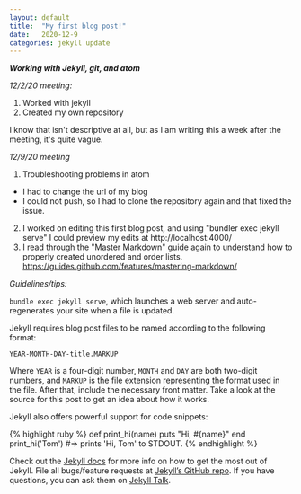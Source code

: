 ```yaml
---
layout: default
title:  "My first blog post!"
date:   2020-12-9
categories: jekyll update
---
```

**_Working with Jekyll, git, and atom_**


*12/2/20 meeting:*

1. Worked with jekyll
2. Created my own repository

I know that isn't descriptive at all, but as I am writing this a week after the meeting, it's quite vague.

*12/9/20 meeting*

1. Troubleshooting problems in atom
  * I had to change the url of my blog
  * I could not push, so I had to clone the repository again and that fixed the issue.
2. I worked on editing this first blog post, and using "bundler exec jekyll serve" I could preview my edits at http://localhost:4000/
3. I read through the "Master Markdown" guide again to understand how to properly created unordered and order lists. https://guides.github.com/features/mastering-markdown/

*Guidelines/tips:*

`bundle exec jekyll serve`,
which launches a web server and auto-regenerates your site when a file is updated.

Jekyll requires blog post files to be named according to the following format:

`YEAR-MONTH-DAY-title.MARKUP`

Where `YEAR` is a four-digit number,
`MONTH` and `DAY` are both two-digit numbers,
and `MARKUP` is the file extension representing the format used in the file.
After that, include the necessary front matter.
Take a look at the source for this post to get an idea about how it works.

Jekyll also offers powerful support for code snippets:

{% highlight ruby %}
def print_hi(name)
  puts "Hi, #{name}"
end
print_hi('Tom')
#=> prints 'Hi, Tom' to STDOUT.
{% endhighlight %}

Check out the [Jekyll docs][jekyll-docs] for more info on how to get the most out of Jekyll.
File all bugs/feature requests at [Jekyll’s GitHub repo][jekyll-gh].
If you have questions, you can ask them on [Jekyll Talk][jekyll-talk].

[jekyll-docs]: https://jekyllrb.com/docs/home
[jekyll-gh]:   https://github.com/jekyll/jekyll
[jekyll-talk]: https://talk.jekyllrb.com/
